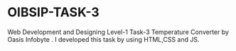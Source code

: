 # OIBSIP-TASK-3
Web Development and Designing Level-1 Task-3 Temperature Converter  by Oasis Infobyte . I developed this task by  using HTML,CSS and JS.
